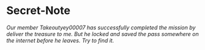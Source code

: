 # Secret-Note

*Our member Takeoutyey00007 has successfully completed the mission by deliver the treasure to me. But he locked and saved the pass somewhere on the internet before he leaves. 
Try to find it.*
